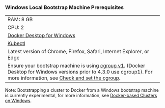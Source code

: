 ### Windows Local Bootstrap Machine Prerequisites

||
|:--- |
|RAM: 8 GB|
|CPU: 2|
|[Docker Desktop for Windows](https://docs.docker.com/desktop/windows/release-notes/#docker-desktop-420)|
|[Kubectl](https://kubernetes.io/docs/tasks/tools/install-kubectl-windows/) |
|Latest version of Chrome, Firefox, Safari, Internet Explorer, or  Edge|
|Ensure your bootstrap machine is using [cgroup v1](https://man7.org/linux/man-pages/man7/cgroups.7.html). (Docker Desktop for Windows versions prior to 4.3.0 use cgroup1). For more information, see [Check and set the cgroup](../support-matrix/#check-and-set-the-cgroup).|

Note: Bootstrapping a cluster to Docker from a Windows bootstrap machine is currently experimental, for more information, see [Docker-based Clusters on Windows](../ref-windows-capd).
